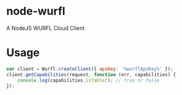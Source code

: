 node-wurfl
==========

A NodeJS WURFL Cloud Client


Usage
==========

```javascript
var client = Wurfl.createClient({ apiKey: '%wurflApiKey%' });
client.getCapabilities(request, function (err, capabilities) {
	console.log(capabilities.isTablet); // true or false
});

```